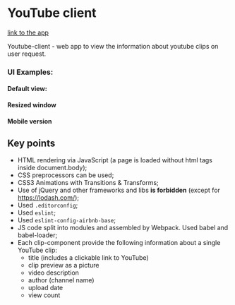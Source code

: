 # YouTube client

[link to the app](https://LomakoDasha.github.io/youtube-client/)

Youtube-client - web app to view the information about youtube clips on user request.

### UI Examples:
#### Default view:

#### Resized window

#### Mobile version

## Key points 
- HTML rendering via JavaScript (a page is loaded without html tags inside document.body);
- CSS preprocessors can be used; 
- CSS3 Animations with Transitions & Transforms;
- Use of jQuery and other frameworks and libs **is forbidden** (except for https://lodash.com/);
-  Used `.editorconfig`;
- Used `eslint`;
- Used `eslint-config-airbnb-base`;
- JS code split into modules and assembled by Webpack. Used babel and babel-loader; 
- Each clip-component provide the following information about a single YouTube clip:
    - title (includes a clickable link to YouTube)
    - clip preview as a picture
    - video description
    - author (channel name)
    - upload date
    - view count
